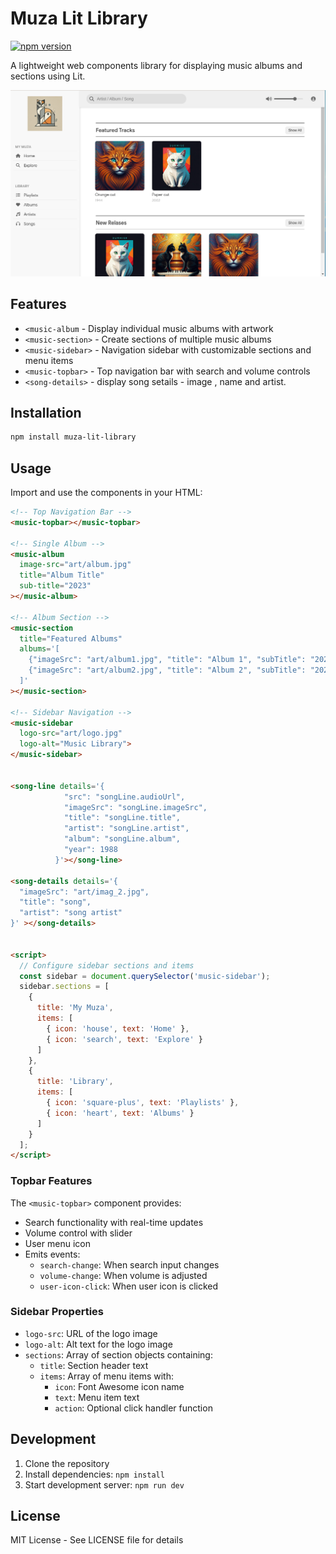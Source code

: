 # Muza Lit Library

[![npm version](https://badge.fury.io/js/@muza-music%2Fmuza-lit-library.svg)](https://badge.fury.io/js/@muza-music%2Fmuza-lit-library)

A lightweight web components library for displaying music albums and sections using Lit.

![Muza Library Screenshot](art/muza.png)

## Features

- `<music-album` - Display individual music albums with artwork
- `<music-section>` - Create sections of multiple music albums
- `<music-sidebar>` - Navigation sidebar with customizable sections and menu items
- `<music-topbar>` - Top navigation bar with search and volume controls
- `<song-details>` - display song setails - image , name and artist. 

## Installation

```bash
npm install muza-lit-library
```

## Usage

Import and use the components in your HTML:

```html
<!-- Top Navigation Bar -->
<music-topbar></music-topbar>

<!-- Single Album -->
<music-album 
  image-src="art/album.jpg" 
  title="Album Title" 
  sub-title="2023"
></music-album>

<!-- Album Section -->
<music-section 
  title="Featured Albums" 
  albums='[
    {"imageSrc": "art/album1.jpg", "title": "Album 1", "subTitle": "2023"},
    {"imageSrc": "art/album2.jpg", "title": "Album 2", "subTitle": "2023"}
  ]'
></music-section>

<!-- Sidebar Navigation -->
<music-sidebar
  logo-src="art/logo.jpg"
  logo-alt="Music Library">
</music-sidebar>


<song-line details='{
            "src": "songLine.audioUrl",
            "imageSrc": "songLine.imageSrc",
            "title": "songLine.title",
            "artist": "songLine.artist",
            "album": "songLine.album",
            "year": 1988
          }'></song-line>

<song-details details='{
  "imageSrc": "art/imag_2.jpg",
  "title": "song",
  "artist": "song artist"
}' ></song-details>


<script>
  // Configure sidebar sections and items
  const sidebar = document.querySelector('music-sidebar');
  sidebar.sections = [
    {
      title: 'My Muza',
      items: [
        { icon: 'house', text: 'Home' },
        { icon: 'search', text: 'Explore' }
      ]
    },
    {
      title: 'Library',
      items: [
        { icon: 'square-plus', text: 'Playlists' },
        { icon: 'heart', text: 'Albums' }
      ]
    }
  ];
</script>
```

### Topbar Features

The `<music-topbar>` component provides:
- Search functionality with real-time updates
- Volume control with slider
- User menu icon
- Emits events:
  - `search-change`: When search input changes
  - `volume-change`: When volume is adjusted
  - `user-icon-click`: When user icon is clicked

### Sidebar Properties

- `logo-src`: URL of the logo image
- `logo-alt`: Alt text for the logo image
- `sections`: Array of section objects containing:
  - `title`: Section header text
  - `items`: Array of menu items with:
    - `icon`: Font Awesome icon name
    - `text`: Menu item text
    - `action`: Optional click handler function

## Development

1. Clone the repository
2. Install dependencies: `npm install`
3. Start development server: `npm run dev`

## License

MIT License - See LICENSE file for details
